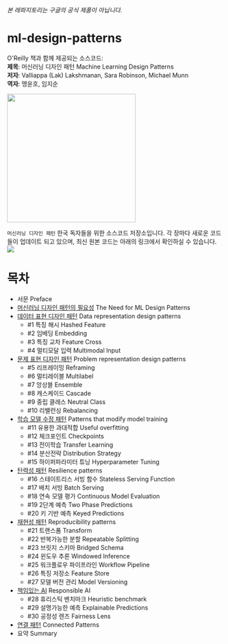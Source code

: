 *본 레파지토리는 구글의 공식 제품이 아닙니다.*

# ml-design-patterns
O'Reilly 책과 함께 제공되는 소스코드: <br/>
**제목**: 머신러닝 디자인 패턴 Machine Learning Design Patterns <br/>
**저자**: Valliappa (Lak) Lakshmanan, Sara Robinson, Michael Munn <br/>
**역자**: 맹윤호, 임지순 <br/> 

<img src="mldp_cover_color.jpg" height="300"></img><br/>

`머신러닝 디자인 패턴` 한국 독자들을 위한 소스코드 저장소입니다. 각 장마다 새로운 코드들이 업데이트 되고 있으며, 최신 원본 코드는 아래의 링크에서 확인하실 수 있습니다. <br/>
[<img src="https://deepnote.com/buttons/try-in-a-jupyter-notebook-white.svg">](https://deepnote.com/launch?url=https://github.com/GoogleCloudPlatform/ml-design-patterns)

# 목차

* 서문 Preface
* [머신러닝 디자인 패턴의 필요성](./01_need_for_design_patterns) The Need for ML Design Patterns
* [데이터 표현 디자인 패턴](./02_data_representation) Data representation design patterns
  * #1 특징 해시 Hashed Feature
  * #2 임베딩 Embedding
  * #3 특징 교차 Feature Cross
  * #4 멀티모달 입력 Multimodal Input
* [문제 표현 디자인 패턴](./03_problem_representation) Problem representation design patterns
  * #5 리프레이밍 Reframing
  * #6 멀티레이블 Multilabel
  * #7 앙상블 Ensemble
  * #8 캐스케이드 Cascade
  * #9 중립 클래스 Neutral Class
  * #10 리밸런싱 Rebalancing
* [학습 모델 수정 패턴](./04_hacking_training_loop) Patterns that modify model training
  * #11 유용한 과대적합 Useful overfitting
  * #12 체크포인트 Checkpoints
  * #13 전이학습 Transfer Learning
  * #14 분산전략 Distribution Strategy
  * #15 하이퍼파라미터 튜닝 Hyperparameter Tuning
* [탄력성 패턴](./05_resilience) Resilience patterns
  * #16 스테이트리스 서빙 함수 Stateless Serving Function
  * #17 배치 서빙 Batch Serving
  * #18 연속 모델 평가 Continuous Model Evaluation
  * #19 2단계 예측 Two Phase Predictions
  * #20 키 기반 예측 Keyed Predictions
* [재현성 패턴](./06_reproducibility) Reproducibility patterns
  * #21 트랜스폼 Transform
  * #22 반복가능한 분할 Repeatable Splitting
  * #23 브릿지 스키마 Bridged Schema
  * #24 윈도우 추론 Windowed Inference
  * #25 워크플로우 파이프라인 Workflow Pipeline
  * #26 특징 저장소 Feature Store
  * #27 모델 버전 관리 Model Versioning
* [책임있는 AI](./07_responsible_ai) Responsible AI
  * #28 휴리스틱 벤치마크 Heuristic benchmark
  * #29 설명가능한 예측 Explainable Predictions
  * #30 공정성 렌즈 Fairness Lens
* [연결 패턴](./08_connected_patterns) Connected Patterns
* 요약 Summary
